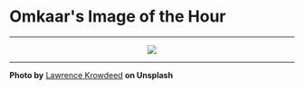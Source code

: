 # Omkaar's Image of the Hour

---

<div align="center">

<a href="https://unsplash.com/photos/woman-sunbathes-on-a-beach-by-a-sailboat-syZl3BPHHzc">
  <img src="https://images.unsplash.com/photo-1752496134453-d7658ecfa600?crop=entropy&cs=tinysrgb&fit=max&fm=jpg&ixid=M3w3NjA2Nzh8MHwxfHJhbmRvbXx8fHx8fHx8fDE3NTM2NjgwMDB8&ixlib=rb-4.1.0&q=80&w=1080" style="max-width:100%; height:auto;">
</a>



</div>

---

**Photo by** [Lawrence Krowdeed](https://unsplash.com/@krowdeed) **on Unsplash**
